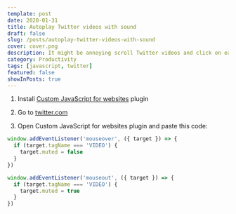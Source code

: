 ```yaml
---
template: post
date: 2020-01-31
title: Autoplay Twitter videos with sound
draft: false
slug: /posts/autoplay-twitter-videos-with-sound
cover: cover.png
description: It might be annoying scroll Twitter videos and click on each to hear sound. Here is the quick hack. It will unmute video when you hover and mute again when your cursor is out video.
category: Productivity
tags: [javascript, twitter]
featured: false
showInPosts: true
---
```


1. Install [Custom JavaScript for websites](https://chrome.google.com/webstore/detail/custom-javascript-for-web/poakhlngfciodnhlhhgnaaelnpjljija) plugin

2. Go to [twitter.com](https://twitter.com/)

3. Open Custom JavaScript for websites plugin and paste this code:

```javascript
window.addEventListener('mouseover', ({ target }) => {
  if (target.tagName === 'VIDEO') {
    target.muted = false
  }
})

window.addEventListener('mouseout', ({ target }) => {
  if (target.tagName === 'VIDEO') {
    target.muted = true
  }
})
```
